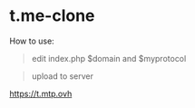 # t.me-clone
How to use:
> edit index.php $domain and $myprotocol

> upload to server

https://t.mtp.ovh
